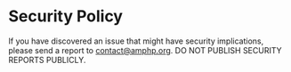 Security Policy
===============

If you have discovered an issue that might have security implications, please send a report to contact@amphp.org.
DO NOT PUBLISH SECURITY REPORTS PUBLICLY.

